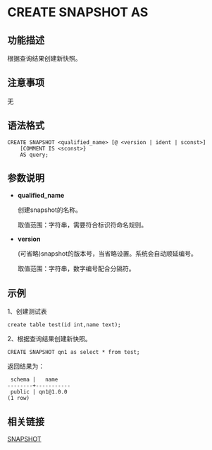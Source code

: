 # CREATE SNAPSHOT AS

## 功能描述

根据查询结果创建新快照。

## 注意事项

无

## 语法格式

```
CREATE SNAPSHOT <qualified_name> [@ <version | ident | sconst>]
    [COMMENT IS <sconst>}
    AS query;
```

## 参数说明

- **qualified_name**

  创建snapshot的名称。

  取值范围：字符串，需要符合标识符命名规则。

- **version**

  (可省略)snapshot的版本号，当省略设置。系统会自动顺延编号。

  取值范围：字符串，数字编号配合分隔符。

## 示例

1、创建测试表

```
create table test(id int,name text);
```

2、根据查询结果创建新快照。

```
CREATE SNAPSHOT qn1 as select * from test;
```

返回结果为：

```
 schema |   name
--------+-----------
 public | qn1@1.0.0
(1 row)
```

## 相关链接

[SNAPSHOT](SNAPSHOT.md)